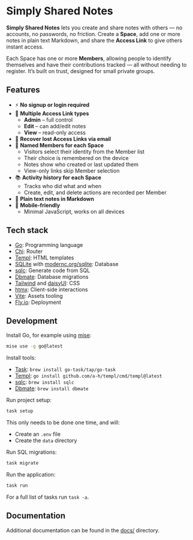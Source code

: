 # Simply Shared Notes

**Simply Shared Notes** lets you create and share notes with others — no accounts, no passwords, no friction.
Create a **Space**, add one or more notes in plain text Markdown, and share the **Access Link** to give others instant access.

Each Space has one or more **Members**, allowing people to identify themselves and have their contributions tracked — all without needing to register. It’s built on trust, designed for small private groups.

## Features

- ⚡️ **No signup or login required**
- 🔑 **Multiple Access Link types**
  - **Admin** – full control
  - **Edit** – can add/edit notes
  - **View** – read-only access
- 📨 **Recover lost Access Links via email**
- 👥 **Named Members for each Space**
  - Visitors select their identity from the Member list
  - Their choice is remembered on the device
  - Notes show who created or last updated them
  - View-only links skip Member selection
- 📚 **Activity history for each Space**
  - Tracks who did what and when
  - Create, edit, and delete actions are recorded per Member
- 📝 **Plain text notes in Markdown**
- 📱 **Mobile-friendly**
  - Minimal JavaScript, works on all devices

## Tech stack

- [Go](https://go.dev/): Programming language
- [Chi](https://go-chi.io): Router
- [Templ](https://templ.guide): HTML templates
- [SQLite](https://www.sqlite.org/) with [modernc.org/sqlite](https://pkg.go.dev/modernc.org/sqlite): Database
- [sqlc](https://github.com/sqlc-dev/sqlc): Generate code from SQL
- [Dbmate](https://github.com/amacneil/dbmate): Database migrations
- [Tailwind](https://tailwindcss.com/) and [daisyUI](https://daisyui.com/): CSS
- [htmx](https://htmx.org/): Client-side interactions
- [Vite](https://vite.dev/): Assets tooling
- [Fly.io](https://fly.io/): Deployment

## Development

Install Go, for example using [mise](https://mise.jdx.dev/lang/go.html):

```bash
mise use -g go@latest
```

Install tools:

- [Task](https://taskfile.dev/): `brew install go-task/tap/go-task`
- [Templ](https://templ.guide/): `go install github.com/a-h/templ/cmd/templ@latest`
- [sqlc](https://docs.sqlc.dev/): `brew install sqlc`
- [Dbmate](https://github.com/amacneil/dbmate): `brew install dbmate`

Run project setup:

```bash
task setup
```

This only needs to be done one time, and will:

- Create an `.env` file
- Create the `data` directory

Run SQL migrations:

```bash
task migrate
```

Run the application:

```bash
task run
```

For a full list of tasks run `task -a`.

## Documentation

Additional documentation can be found in the [docs/](docs/) directory.
